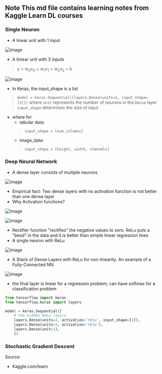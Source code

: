 ## Note This md file contains learning notes from Kaggle Learn DL courses

### Single Neuron
- A linear unit with 1 input

![image](https://user-images.githubusercontent.com/24909551/156300415-b206cfab-f925-4606-859f-e75208695ee1.png)

- A liniear unit with 3 inputs
> y = w<sub>0</sub>x<sub>0</sub> + w<sub>1</sub>x<sub>1</sub> + w<sub>2</sub>x<sub>2</sub> + b

![image](https://user-images.githubusercontent.com/24909551/156300573-b83fb302-a2be-42c4-a90c-160387c46bb3.png)


- In Keras, the input_shape is a list 
> `model = keras.Sequential([layers.Dense(units=1, input_shape=[3]])`
> where `unit` represents the number of neurons in the `Dense` layer
> `input_shape` determines the size of input
- where for 
    - tabular data:
    > `input_shape = [num_columns]`
    - image_data:
    > `input_shape = [height, width, channels]`

### Deep Neural Network
- A dense layer consists of multiple neurons

![image](https://user-images.githubusercontent.com/24909551/156300748-7fab5237-4b16-4195-9b38-8963b61abecf.png)

- Empirical fact: Two dense layers with no activation function is not better than one dense layer
- Why Activation functions? <br>

![image](https://user-images.githubusercontent.com/24909551/156301224-bc2e01b1-95d3-4194-b35b-4c1dcda01c77.png)

![image](https://user-images.githubusercontent.com/24909551/156304054-df308632-3c04-4497-af93-55bddfb33ebd.png)

- Rectifier function "rectifies" the negative values to zero. ReLu puts a "bend" in the data and it is better than simple linear regression lines
- A single neuron with ReLu

![image](https://user-images.githubusercontent.com/24909551/156304468-fc4f589f-3b1a-4722-93d1-414a1d67d605.png)

- A Stack of Dense Layers with ReLu for non-linearity. An example of a Fully-Connected NN:

![image](https://user-images.githubusercontent.com/24909551/156304549-5e184743-523b-428a-8f2b-fc454d5789fa.png)

- the final layer is linear for a regression problem; can have softmax for a classification problem 

```python
from tensorflow import keras
from tensorflow.keras import layers

model = keras.Sequential([
    # the hidden ReLu layers
    layers.Dense(units=4, activation='relu', input_shape=[2]),
    layers.Dense(units=3, activation='relu'),
    layers.Dense(unit=1),
    ])
```

### Stochastic Gradient Descent


Source: <br>
- Kaggle.com/learn
